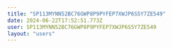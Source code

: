 ```yaml
---
title: "SP113MYNN52BC76GWP8P9PYFEP7XWJP6S5Y7ZE549"
date: 2024-06-22T17:52:51.773Z
user: SP113MYNN52BC76GWP8P9PYFEP7XWJP6S5Y7ZE549
layout: "users"
---
```

    